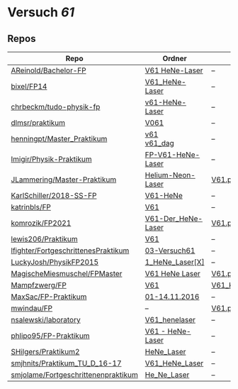 # Versuch *61*

## Repos

|                                       Repo                                       |                                                                       Ordner                                                                        |                                                                          PDFs                                                                           |
|----------------------------------------------------------------------------------|-----------------------------------------------------------------------------------------------------------------------------------------------------|---------------------------------------------------------------------------------------------------------------------------------------------------------|
|[AReinold/Bachelor-FP](../repo/AReinold/Bachelor-FP)                              |[V61 HeNe-Laser](https://github.com/AReinold/Bachelor-FP/tree/master/V61%20HeNe-Laser)                                                               |–                                                                                                                                                        |
|[bixel/FP14](../repo/bixel/FP14)                                                  |[V61_HeNe-Laser](https://github.com/bixel/FP14/tree/master/V61_HeNe-Laser)                                                                           |–                                                                                                                                                        |
|[chrbeckm/tudo-physik-fp](../repo/chrbeckm/tudo-physik-fp)                        |[v61-HeNe-Laser](https://github.com/chrbeckm/tudo-physik-fp/tree/master/v61-HeNe-Laser)                                                              |–                                                                                                                                                        |
|[dlmsr/praktikum](../repo/dlmsr/praktikum)                                        |[V061](https://github.com/dlmsr/praktikum/tree/master/V061)                                                                                          |–                                                                                                                                                        |
|[henningpt/Master_Praktikum](../repo/henningpt/Master_Praktikum)                  |[v61](https://github.com/henningpt/Master_Praktikum/tree/master/v61)<br/>[v61_dag](https://github.com/henningpt/Master_Praktikum/tree/master/v61_dag)|–                                                                                                                                                        |
|[Imigir/Physik-Praktikum](../repo/Imigir/Physik-Praktikum)                        |[FP-V61-HeNe-Laser](https://github.com/Imigir/Physik-Praktikum/tree/master/FP-V61-HeNe-Laser)                                                        |–                                                                                                                                                        |
|[JLammering/Master-Praktikum](../repo/JLammering/Master-Praktikum)                |[Helium-Neon-Laser](https://github.com/JLammering/Master-Praktikum/tree/master/Helium-Neon-Laser)                                                    |[V61.pdf](https://docs.google.com/viewer?url=https://raw.githubusercontent.com/JLammering/Master-Praktikum/master/Helium-Neon-Laser/V61.pdf)             |
|[KarlSchiller/2018-SS-FP](../repo/KarlSchiller/2018-SS-FP)                        |[V61-HeNe](https://github.com/KarlSchiller/2018-SS-FP/tree/master/V61-HeNe)                                                                          |–                                                                                                                                                        |
|[katrinbls/FP](../repo/katrinbls/FP)                                              |[V61](https://github.com/katrinbls/FP/tree/master/V61)                                                                                               |–                                                                                                                                                        |
|[komrozik/FP2021](../repo/komrozik/FP2021)                                        |[V61-Der_HeNe-Laser](https://github.com/komrozik/FP2021/tree/main/V61-Der_HeNe-Laser)                                                                |[V61.pdf](https://docs.google.com/viewer?url=https://raw.githubusercontent.com/komrozik/FP2021/main/V61-Der_HeNe-Laser/V61.pdf)                          |
|[lewis206/Praktikum](../repo/lewis206/Praktikum)                                  |[V61](https://github.com/lewis206/Praktikum/tree/master/V61)                                                                                         |–                                                                                                                                                        |
|[lfighter/FortgeschrittenesPraktikum](../repo/lfighter/FortgeschrittenesPraktikum)|[03-Versuch61](https://github.com/lfighter/FortgeschrittenesPraktikum/tree/master/03-Versuch61)                                                      |–                                                                                                                                                        |
|[LuckyJosh/PhysikFP2015](../repo/LuckyJosh/PhysikFP2015)                          |[1_HeNe_Laser[X]](https://github.com/LuckyJosh/PhysikFP2015/tree/master/1_HeNe_Laser%5BX%5D)                                                         |–                                                                                                                                                        |
|[MagischeMiesmuschel/FPMaster](../repo/MagischeMiesmuschel/FPMaster)              |[V61 HeNe Laser](https://github.com/MagischeMiesmuschel/FPMaster/tree/master/V61%20HeNe%20Laser)                                                     |[V61.pdf](https://docs.google.com/viewer?url=https://raw.githubusercontent.com/MagischeMiesmuschel/FPMaster/master/Protokolle/V61.pdf)                   |
|[Mampfzwerg/FP](../repo/Mampfzwerg/FP)                                            |[V61](https://github.com/Mampfzwerg/FP/tree/master/V61)                                                                                              |[V61_Krieg_Karzel.pdf](https://docs.google.com/viewer?url=https://raw.githubusercontent.com/Mampfzwerg/FP/master/V61/latex-template/V61_Krieg_Karzel.pdf)|
|[MaxSac/FP-Praktikum](../repo/MaxSac/FP-Praktikum)                                |[01-14.11.2016](https://github.com/MaxSac/FP-Praktikum/tree/master/01-14.11.2016)                                                                    |–                                                                                                                                                        |
|[mwindau/FP](../repo/mwindau/FP)                                                  |–                                                                                                                                                    |[V61.pdf](https://docs.google.com/viewer?url=https://raw.githubusercontent.com/mwindau/FP/master/FP_Bachelor/V61.pdf)                                    |
|[nsalewski/laboratory](../repo/nsalewski/laboratory)                              |[V61_henelaser](https://github.com/nsalewski/laboratory/tree/master/FP/V61_henelaser)                                                                |–                                                                                                                                                        |
|[phlipo95/FP-Praktikum](../repo/phlipo95/FP-Praktikum)                            |[V61 - HeNe-Laser](https://github.com/phlipo95/FP-Praktikum/tree/master/V61%20-%20HeNe-Laser)                                                        |–                                                                                                                                                        |
|[SHilgers/Praktikum2](../repo/SHilgers/Praktikum2)                                |[HeNe_Laser](https://github.com/SHilgers/Praktikum2/tree/master/HeNe_Laser)                                                                          |–                                                                                                                                                        |
|[smjhnits/Praktikum_TU_D_16-17](../repo/smjhnits/Praktikum_TU_D_16-17)            |[V61_HeNe_Laser](https://github.com/smjhnits/Praktikum_TU_D_16-17/tree/master/Fortgeschrittenenpraktikum/Protokolle/V61_HeNe_Laser)                  |–                                                                                                                                                        |
|[smjolame/Fortgeschrittenenpraktikum](../repo/smjolame/Fortgeschrittenenpraktikum)|[He_Ne_Laser](https://github.com/smjolame/Fortgeschrittenenpraktikum/tree/master/He_Ne_Laser)                                                        |–                                                                                                                                                        |
